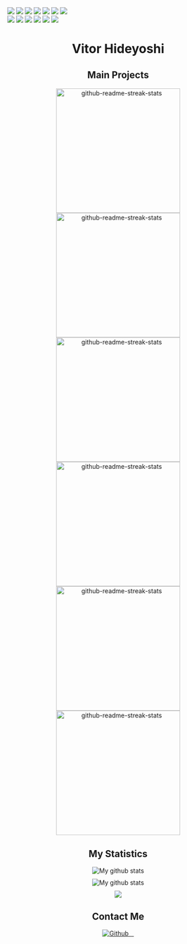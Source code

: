<div>
    <div>
        <img src="https://img.shields.io/badge/Linux-E34F26?style=for-the-badge&logo=linux&logoColor=black" />
        <img src="https://img.shields.io/badge/Git-E34F26?style=for-the-badge&logo=git&logoColor=white" />
        <img src="https://img.shields.io/badge/Apache-CA2136?style=for-the-badge&logo=apache&logoColor=white" />
        <img src="	https://img.shields.io/badge/Heroku-430098?style=for-the-badge&logo=heroku&logoColor=white" />
        <img src="https://img.shields.io/badge/Python-3776AB?style=for-the-badge&logo=python&logoColor=white" />
        <img src="https://img.shields.io/badge/HTML5-E34F26?style=for-the-badge&logo=html5&logoColor=white" />
        <img src="https://img.shields.io/badge/CSS3-1572B6?style=for-the-badge&logo=css3&logoColor=white" />
    </div>
    <div>
        <img src="https://img.shields.io/badge/JavaScript-323330?style=for-the-badge&logo=javascript&logoColor=F7DF1E" />
        <img src="https://img.shields.io/badge/Bootstrap-563D7C?style=for-the-badge&logo=bootstrap&logoColor=white" />
        <img src="https://img.shields.io/badge/Node.js-43853D?style=for-the-badge&logo=node.js&logoColor=white" />
        <img src="https://img.shields.io/badge/AngularJS-E23237?style=for-the-badge&logo=angularjs&logoColor=white" />
        <img src="https://img.shields.io/badge/Java-ED8B00?style=for-the-badge&logo=java&logoColor=white" />
        <img src="https://img.shields.io/badge/json-5E5C5C?style=for-the-badge&logo=json&logoColor=white" />
    </div>
</div>
<div style="text-align: center;margin-top: 30px;">
    <h1 style="font-weight: bold;">Vitor Hideyoshi</h1>
</div>
<div style="text-align: center;margin-top: 30px;">
    <h2>Main Projects</h2>
    <div style="margin-top: 10px;">
        <img width="282"
            src="https://denvercoder1-github-readme-stats.vercel.app/api/pin/?username=HideyoshiNakazone&repo=hideyoshi.com&theme=react&bg_color=273849&title_color=F85D7F&icon_color=F8D866&hide_border=true&show_icons=true"
            alt="github-readme-streak-stats">
        <img width="282"
            src="https://denvercoder1-github-readme-stats.vercel.app/api/pin/?username=HideyoshiNakazone&repo=frontend-hideyoshi.com&theme=react&bg_color=273849&title_color=F85D7F&icon_color=F8D866&hide_border=true&show_icons=true"
            alt="github-readme-streak-stats">
        <img width="282"
            src="https://denvercoder1-github-readme-stats.vercel.app/api/pin/?username=HideyoshiNakazone&repo=backend-hideyoshi.com&theme=react&bg_color=273849&title_color=F85D7F&icon_color=F8D866&hide_border=true&show_icons=true"
            alt="github-readme-streak-stats">
        <img width="282"
            src="https://denvercoder1-github-readme-stats.vercel.app/api/pin/?username=HideyoshiNakazone&repo=infra-hideyoshi.com&theme=react&bg_color=273849&title_color=F85D7F&icon_color=F8D866&hide_border=true&show_icons=true"
            alt="github-readme-streak-stats">
    </div>
    <div>
        <img width="282"
            src="https://denvercoder1-github-readme-stats.vercel.app/api/pin/?username=HideyoshiNakazone&repo=Seals-NumericCalculus&theme=react&bg_color=273849&title_color=F85D7F&icon_color=F8D866&hide_border=true&show_icons=true"
            alt="github-readme-streak-stats">
        <img width="282"
            src="https://denvercoder1-github-readme-stats.vercel.app/api/pin/?username=HideyoshiNakazone&repo=Otter-NumericCalculus&theme=react&bg_color=273849&title_color=F85D7F&icon_color=F8D866&hide_border=true&show_icons=true"
            alt="github-readme-streak-stats">
    </div>
</div>
<div style="text-align: center;margin-top: 30px;">
    <h2>My Statistics</h2>
    <div style="margin-top: 10px;">
        <img align="center"
            src="https://github-readme-streak-stats.herokuapp.com?user=HideyoshiNakazone&theme=vue-dark&hide_border=true&date_format=M%20j%5B%2C%20Y%5D"
            alt="My github stats" />
    </div>
    <div style="margin-top: 10px;">
        <img align="center"
            src="https://github-readme-stats.vercel.app/api?username=HideyoshiNakazone&show_icons=true&include_all_commits=true&theme=cobalt&hide_border=true"
            alt="My github stats" />
    </div>
    <div style="margin-top: 10px;">
        <img align="center"
            src="https://github-readme-stats.vercel.app/api/top-langs/?username=HideyoshiNakazone&layout=compact&theme=cobalt&hide_border=true" />
    </div>
</div>
<div style="text-align: center;margin-top: 30px;">
    <h2>Contact Me</h2>
    <div>
        <a href="https://github.com/HideyoshiNakazone">
            <img alt="Github"
                src="https://img.shields.io/badge/GitHub-%2312100E.svg?&style=for-the-badge&logo=Github&logoColor=white" />
        </a>
        <a href="https://twitter.com/NakazoneVitor">
            <img src="https://img.shields.io/badge/Twitter-1DA1F2?style=for-the-badge&logo=twitter&logoColor=white"
                alt="">
        </a>
        <a href="https://www.linkedin.com/in/vitor-hideyoshi-nakazone-batista/">
            <img src="https://img.shields.io/badge/LinkedIn-0077B5?style=for-the-badge&logo=linkedin&logoColor=white"
                alt="">
        </a>
        <a href="https://www.instagram.com/vitor_hideyoshi/">
            <img src="https://img.shields.io/badge/Instagram-E4405F?style=for-the-badge&logo=instagram&logoColor=white"
                alt="">
        </a>
    </div>
</div>
